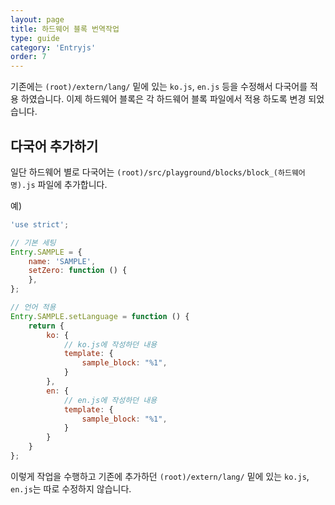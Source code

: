 ```yaml
---
layout: page
title: 하드웨어 블록 번역작업
type: guide
category: 'Entryjs'
order: 7
---
```


기존에는 `(root)/extern/lang/` 밑에 있는 `ko.js`, `en.js` 등을 수정해서 다국어를 적용 하였습니다. 이제 하드웨어 블록은 각 하드웨어 블록 파일에서 적용 하도록 변경 되었습니다.

## 다국어 추가하기
일단 하드웨어 별로 다국어는 `(root)/src/playground/blocks/block_(하드웨어명).js` 파일에 추가합니다.

예)

``` js
'use strict';

// 기본 세팅
Entry.SAMPLE = {
    name: 'SAMPLE',
    setZero: function () {
    },
};

// 언어 적용
Entry.SAMPLE.setLanguage = function () {
    return {
        ko: {
            // ko.js에 작성하던 내용
            template: {
                sample_block: "%1",
            }
        },
        en: {
            // en.js에 작성하던 내용
            template: {
                sample_block: "%1",
            }
        }
    }
};
```

이렇게 작업을 수행하고 기존에 추가하던 `(root)/extern/lang/` 밑에 있는 `ko.js`, `en.js`는 따로 수정하지 않습니다.